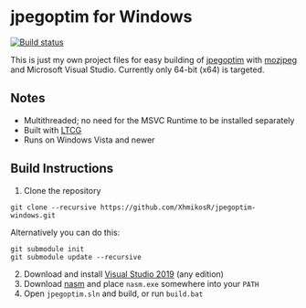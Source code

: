 # jpegoptim for Windows

[![Build status](https://img.shields.io/appveyor/ci/XhmikosR/jpegoptim-windows/master.svg)](https://ci.appveyor.com/project/XhmikosR/jpegoptim-windows/branch/master)

This is just my own project files for easy building of [jpegoptim](https://github.com/tjko/jpegoptim) with [mozjpeg](https://github.com/mozilla/mozjpeg) and Microsoft Visual Studio.
Currently only 64-bit (x64) is targeted.

## Notes

* Multithreaded; no need for the MSVC Runtime to be installed separately
* Built with [LTCG](https://docs.microsoft.com/en-us/cpp/build/reference/ltcg-link-time-code-generation?view=vs-2019)
* Runs on Windows Vista and newer

## Build Instructions

1. Clone the repository

  ```shell
  git clone --recursive https://github.com/XhmikosR/jpegoptim-windows.git
  ```

  Alternatively you can do this:

  ```shell
  git submodule init
  git submodule update --recursive
  ```

2. Download and install [Visual Studio 2019](https://visualstudio.microsoft.com/downloads/) (any edition)
3. Download [nasm](https://www.nasm.us/) and place `nasm.exe` somewhere into your `PATH`
4. Open `jpegoptim.sln` and build, or run `build.bat`
